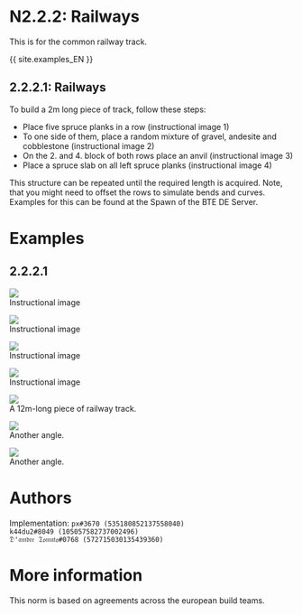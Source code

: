 # N2.2.2: Railways

This is for the common railway track.

{{ site.examples_EN }}

## 2.2.2.1: Railways

To build a 2m long piece of track, follow these steps:
* Place five spruce planks in a row (instructional image 1)
* To one side of them, place a random mixture of gravel, andesite and cobblestone (instructional image 2)
* On the 2. and 4. block of both rows place an anvil (instructional image 3)
* Place a spruce slab on all left spruce planks (instructional image 4)

This structure can be repeated until the required length is acquired. Note, that you might need to offset the rows to simulate bends and curves. Examples for this can be found at the Spawn of the BTE DE Server.

# Examples

## 2.2.2.1

![](https://bte-n.github.io/resources/N2/2/2/pic_1.png)  
Instructional image

![](https://bte-n.github.io/resources/N2/2/2/pic_2.png)  
Instructional image

![](https://bte-n.github.io/resources/N2/2/2/pic_3.png)  
Instructional image

![](https://bte-n.github.io/resources/N2/2/2/pic_4.png)  
Instructional image

![](https://bte-n.github.io/resources/N2/2/2/pic_5.png)  
A 12m-long piece of railway track.

![](https://bte-n.github.io/resources/N2/2/2/pic_6.png)  
Another angle.

![](https://bte-n.github.io/resources/N2/2/2/pic_7.png)  
Another angle.

# Authors

Implementation: `px#3670 (535180852137558040)`    
`k44du2#8049 (105057582737002496)`    
`𝔇'𝔞𝔪𝔡𝔯𝔢 𝔗𝔬𝔪𝔞𝔱𝔬#0768 (572715030135439360)`

# More information

This norm is based on agreements across the european build teams.
